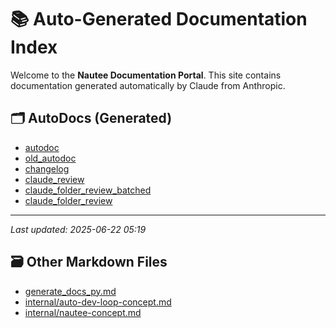 # 📚 Auto-Generated Documentation Index

Welcome to the **Nautee Documentation Portal**. This site contains documentation generated automatically by Claude from Anthropic.

## 🗂️ AutoDocs (Generated)

- [autodoc](tools_autodoc_py.md)
- [old_autodoc](tools_old_autodoc_py.md)
- [changelog](tools_changelog_py.md)
- [claude_review](tools_claude_review_py.md)
- [claude_folder_review_batched](tools_claude_folder_review_batched_py.md)
- [claude_folder_review](tools_claude_folder_review_py.md)

---

_Last updated: 2025-06-22 05:19_

## 🗃️ Other Markdown Files

- [generate_docs_py.md](generate_docs_py.md)
- [internal/auto-dev-loop-concept.md](internal/auto-dev-loop-concept.md)
- [internal/nautee-concept.md](internal/nautee-concept.md)

